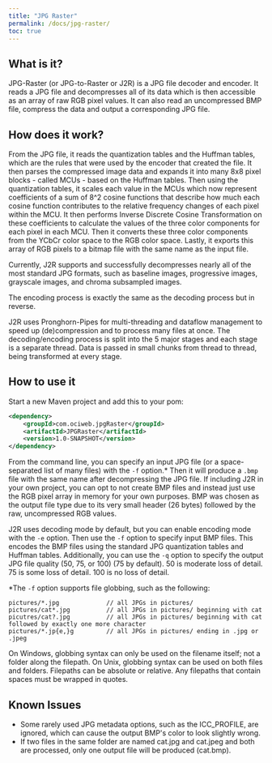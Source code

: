 ```yaml
---
title: "JPG Raster"
permalink: /docs/jpg-raster/
toc: true
---
```

## What is it?
JPG-Raster (or JPG-to-Raster or J2R) is a JPG file decoder and encoder.
It reads a JPG file and decompresses all of its data which is then accessible as an array of raw RGB pixel values.
It can also read an uncompressed BMP file, compress the data and output a corresponding JPG file.

## How does it work?
From the JPG file, it reads the quantization tables and the Huffman tables, which are the rules that were used by the encoder that created the file.
It then parses the compressed image data and expands it into many 8x8 pixel blocks - called MCUs - based on the Huffman tables.
Then using the quantization tables, it scales each value in the MCUs which now represent coefficients of a sum of 8^2 cosine functions that describe how much each cosine function contributes to the relative frequency changes of each pixel within the MCU.
It then performs Inverse Discrete Cosine Transformation on these coefficients to calculate the values of the three color components for each pixel in each MCU.
Then it converts these three color components from the YCbCr color space to the RGB color space.
Lastly, it exports this array of RGB pixels to a bitmap file with the same name as the input file.

Currently, J2R supports and successfully decompresses nearly all of the most standard JPG formats, such as baseline images, progressive images, grayscale images, and chroma subsampled images.

The encoding process is exactly the same as the decoding process but in reverse.

J2R uses Pronghorn-Pipes for multi-threading and dataflow management to speed up (de)compression and to process many files at once. The decoding/encoding process is split into the 5 major stages and each stage is a separate thread. Data is passed in small chunks from thread to thread, being transformed at every stage.

## How to use it
Start a new Maven project and add this to your pom:
```xml
<dependency>
	<groupId>com.ociweb.jpgRaster</groupId>
	<artifactId>JPGRaster</artifactId>
	<version>1.0-SNAPSHOT</version>
</dependency>
```

From the command line, you can specify an input JPG file (or a space-separated list of many files) with the `-f` option.*
Then it will produce a `.bmp` file with the same name after decompressing the JPG file.
If including J2R in your own project, you can opt to not create BMP files and instead just use the RGB pixel array in memory for your own purposes.
BMP was chosen as the output file type due to its very small header (26 bytes) followed by the raw, uncompressed RGB values.

J2R uses decoding mode by default, but you can enable encoding mode with the `-e` option.
Then use the `-f` option to specify input BMP files.
This encodes the BMP files using the standard JPG quantization tables and Huffman tables.
Additionally, you can use the `-q` option to specify the output JPG file quality (50, 75, or 100) (75 by default).
50 is moderate loss of detail.
75 is some loss of detail.
100 is no loss of detail.

*The `-f` option supports file globbing, such as the following:
```
pictures/*.jpg             // all JPGs in pictures/
pictures/cat*.jpg          // all JPGs in pictures/ beginning with cat
picutres/cat?.jpg          // all JPGs in pictures/ beginning with cat followed by exactly one more character
pictures/*.jp{e,}g         // all JPGs in pictures/ ending in .jpg or .jpeg

```
On Windows, globbing syntax can only be used on the filename itself; not a folder along the filepath.
On Unix, globbing syntax can be used on both files and folders.
Filepaths can be absolute or relative.
Any filepaths that contain spaces must be wrapped in quotes.

## Known Issues
* Some rarely used JPG metadata options, such as the ICC_PROFILE, are ignored, which can cause the output BMP's color to look slightly wrong.
* If two files in the same folder are named cat.jpg and cat.jpeg and both are processed, only one output file will be produced (cat.bmp).
